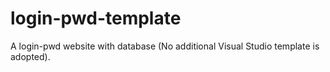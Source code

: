 # login-pwd-template
A login-pwd website with database (No additional Visual Studio template is adopted).
